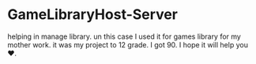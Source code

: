 # GameLibraryHost-Server
helping in manage library. 
un this case I used it for games library for my mother work.
it was my project to 12 grade.
I got 90.
I hope it will help you❤️. 
